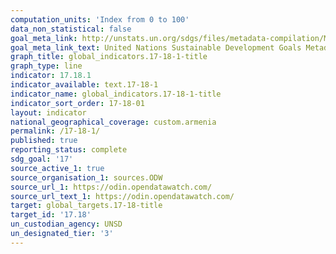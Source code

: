 ```yaml
---
computation_units: 'Index from 0 to 100'
data_non_statistical: false
goal_meta_link: http://unstats.un.org/sdgs/files/metadata-compilation/Metadata-Goal-17.pdf
goal_meta_link_text: United Nations Sustainable Development Goals Metadata (pdf 468kB)
graph_title: global_indicators.17-18-1-title
graph_type: line
indicator: 17.18.1
indicator_available: text.17-18-1
indicator_name: global_indicators.17-18-1-title
indicator_sort_order: 17-18-01
layout: indicator
national_geographical_coverage: custom.armenia
permalink: /17-18-1/
published: true
reporting_status: complete
sdg_goal: '17'
source_active_1: true
source_organisation_1: sources.ODW
source_url_1: https://odin.opendatawatch.com/
source_url_text_1: https://odin.opendatawatch.com/
target: global_targets.17-18-title
target_id: '17.18'
un_custodian_agency: UNSD
un_designated_tier: '3'
---
```


